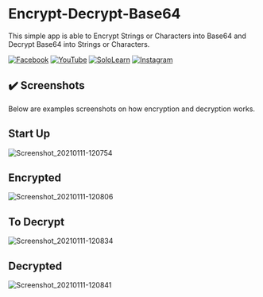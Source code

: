 # Encrypt-Decrypt-Base64
This simple app is able to Encrypt Strings or Characters into Base64 and Decrypt Base64 into Strings or Characters.

[![Facebook](https://img.shields.io/badge/facebook-%231877F2.svg?&style=for-the-badge&logo=facebook&logoColor=white)](https://www.facebook.com/rovie.programmer15) 
[![YouTube](https://img.shields.io/badge/youtube-%23FF0000.svg?&style=for-the-badge&logo=youtube&logoColor=white)](https://www.youtube.com/c/RovieFrancisco15)
[![SoloLearn](https://img.shields.io/badge/sololearn-%8088FF88.svg?&style=for-the-badge&logo=sololearn&logoColor=white)](https://www.sololearn.com/Profile/7001002/?ref=app)
[![Instagram](https://img.shields.io/badge/instagram-%23e4405f.svg?&style=for-the-badge&logo=instagram&logoColor=white)](https://www.instagram.com/franz0515)

## :heavy_check_mark: Screenshots
Below are examples screenshots on how encryption and decryption works.

## Start Up
![Screenshot_20210111-120754](https://user-images.githubusercontent.com/40444648/104146614-49d27b80-5406-11eb-90f9-d740c6e5e9c6.png)

## Encrypted
![Screenshot_20210111-120806](https://user-images.githubusercontent.com/40444648/104146627-5525a700-5406-11eb-857b-65f929839381.png)

## To Decrypt
![Screenshot_20210111-120834](https://user-images.githubusercontent.com/40444648/104146649-62db2c80-5406-11eb-82ad-70e7a25b754f.png)

## Decrypted
![Screenshot_20210111-120841](https://user-images.githubusercontent.com/40444648/104146669-6ff81b80-5406-11eb-963c-d9235bdcda0f.png)
